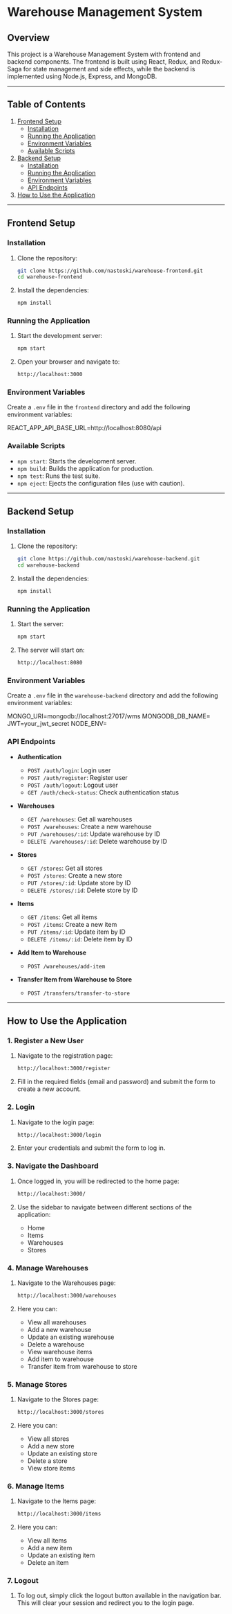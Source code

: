 # Warehouse Management System

## Overview

This project is a Warehouse Management System with frontend and backend components. The frontend is built using React, Redux, and Redux-Saga for state management and side effects, while the backend is implemented using Node.js, Express, and MongoDB.

---

## Table of Contents

1. [Frontend Setup](#frontend-setup)
    - [Installation](#installation)
    - [Running the Application](#running-the-application)
    - [Environment Variables](#environment-variables)
    - [Available Scripts](#available-scripts)
2. [Backend Setup](#backend-setup)
    - [Installation](#installation-1)
    - [Running the Application](#running-the-application-1)
    - [Environment Variables](#environment-variables-1)
    - [API Endpoints](#api-endpoints)
3. [How to Use the Application](#how-to-use-the-application)

---

## Frontend Setup

### Installation

1. Clone the repository:
    ```sh
    git clone https://github.com/nastoski/warehouse-frontend.git
    cd warehouse-frontend
    ```

2. Install the dependencies:
    ```sh
    npm install
    ```

### Running the Application

1. Start the development server:
    ```sh
    npm start
    ```

2. Open your browser and navigate to:
    ```sh
    http://localhost:3000
    ```

### Environment Variables

Create a `.env` file in the `frontend` directory and add the following environment variables:

REACT_APP_API_BASE_URL=http://localhost:8080/api

### Available Scripts

- `npm start`: Starts the development server.
- `npm build`: Builds the application for production.
- `npm test`: Runs the test suite.
- `npm eject`: Ejects the configuration files (use with caution).

---

## Backend Setup

### Installation

1. Clone the repository:
    ```sh
    git clone https://github.com/nastoski/warehouse-backend.git
    cd warehouse-backend
    ```

2. Install the dependencies:
    ```sh
    npm install
    ```

### Running the Application

1. Start the server:
    ```sh
    npm start
    ```

2. The server will start on:
    ```sh
    http://localhost:8080
    ```

### Environment Variables

Create a `.env` file in the `warehouse-backend` directory and add the following environment variables:


MONGO_URI=mongodb://localhost:27017/wms
MONGODB_DB_NAME=
JWT=your_jwt_secret
NODE_ENV=

### API Endpoints

- **Authentication**
  - `POST /auth/login`: Login user
  - `POST /auth/register`: Register user
  - `POST /auth/logout`: Logout user
  - `GET /auth/check-status`: Check authentication status

- **Warehouses**
  - `GET /warehouses`: Get all warehouses
  - `POST /warehouses`: Create a new warehouse
  - `PUT /warehouses/:id`: Update warehouse by ID
  - `DELETE /warehouses/:id`: Delete warehouse by ID

- **Stores**
  - `GET /stores`: Get all stores
  - `POST /stores`: Create a new store
  - `PUT /stores/:id`: Update store by ID
  - `DELETE /stores/:id`: Delete store by ID

- **Items**
  - `GET /items`: Get all items
  - `POST /items`: Create a new item
  - `PUT /items/:id`: Update item by ID
  - `DELETE /items/:id`: Delete item by ID

- **Add Item to Warehouse**
  - `POST /warehouses/add-item`
- **Transfer Item from Warehouse to Store**
  - `POST /transfers/transfer-to-store`

---

## How to Use the Application

### 1. Register a New User

1. Navigate to the registration page:
    ```sh
    http://localhost:3000/register
    ```

2. Fill in the required fields (email and password) and submit the form to create a new account.

### 2. Login

1. Navigate to the login page:
    ```sh
    http://localhost:3000/login
    ```

2. Enter your credentials and submit the form to log in.

### 3. Navigate the Dashboard

1. Once logged in, you will be redirected to the home page:
    ```sh
    http://localhost:3000/
    ```

2. Use the sidebar to navigate between different sections of the application:
    - Home
    - Items
    - Warehouses
    - Stores

### 4. Manage Warehouses

1. Navigate to the Warehouses page:
    ```sh
    http://localhost:3000/warehouses
    ```

2. Here you can:
    - View all warehouses
    - Add a new warehouse
    - Update an existing warehouse
    - Delete a warehouse
    - View warehouse items
    - Add item to warehouse
    - Transfer item from warehouse to store

### 5. Manage Stores

1. Navigate to the Stores page:
    ```sh
    http://localhost:3000/stores
    ```

2. Here you can:
    - View all stores
    - Add a new store
    - Update an existing store
    - Delete a store
    - View store items

### 6. Manage Items

1. Navigate to the Items page:
    ```sh
    http://localhost:3000/items
    ```

2. Here you can:
    - View all items
    - Add a new item
    - Update an existing item
    - Delete an item

### 7. Logout

1. To log out, simply click the logout button available in the navigation bar. This will clear your session and redirect you to the login page.
